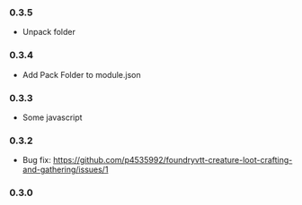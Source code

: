 ### 0.3.5

- Unpack folder

### 0.3.4

- Add Pack Folder to module.json

### 0.3.3

- Some javascript

### 0.3.2

- Bug fix: https://github.com/p4535992/foundryvtt-creature-loot-crafting-and-gathering/issues/1

### 0.3.0
